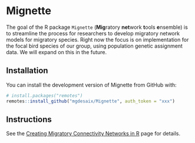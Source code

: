 
<!-- README.md is generated from README.Rmd. Please edit that file -->

# Mignette

<!-- badges: start -->
<!-- badges: end -->

The goal of the R package `Mignette` (**Mig**ratory **net**work
**t**ools **e**nsemble) is to streamline the process for researchers to
develop migratory network models for migratory species. Right now the
focus is on implementation for the focal bird species of our group,
using population genetic assignment data. We will expand on this in the
future.

## Installation

You can install the development version of Mignette from GitHub with:

``` r
# install.packages("remotes")
remotes::install_github("mgdesaix/Mignette", auth_token = "xxx")
```

## Instructions

See the [Creating Migratory Connectivity Networks in
R](https://mgdesaix.github.io/connectivity-book/) page for details.
